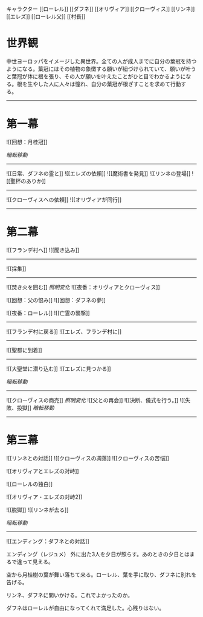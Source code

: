 キャラクター
[[ローレル]]
[[ダフネ]]
[[オリヴィア]]
[[クローヴィス]]
[[リンネ]]
[[エレズ]]
[[ローレル父]]
[[村長]]

# 世界観
中世ヨーロッパをイメージした異世界。全ての人が成人までに自分の葉冠を持つようになる。葉冠にはその植物の象徴する願いが紐づけられていて、願いが叶うと葉冠が体に根を張り、その人が願いを叶えたことがひと目でわかるようになる。根を生やした人に人々は憧れ、自分の葉冠が根ざすことを求めて行動する。

---
# 第一幕
![[回想：月桂冠]]

*暗転移動*

-----
![[日常、ダフネの霊と]]
![[エレズの依頼]]
![[魔術書を発見]]
![[リンネの登場]]
![[聖杯のありか]]

-----
![[クローヴィスへの依頼]]
![[オリヴィアが同行]]

----
# 第二幕
![[フランデ村へ]]
![[聞き込み]]

---

![[採集]]

----
![[焚き火を囲む]]
*照明変化*
![[夜番：オリヴィアとクローヴィス]]

![[回想：父の恨み]]
![[回想：ダフネの夢]]

![[夜番：ローレル]]
![[亡霊の襲撃]]

----
![[フランデ村に戻る]]
![[エレズ、フランデ村に]]

----
![[聖都に到着]]

----
![[大聖堂に潜り込む]]
![[エレズに見つかる]]

*暗転移動*

---
![[クローヴィスの商売]]
*照明変化*
![[父との再会]]
![[決断、儀式を行う。]]
![[失敗、投獄]]
*暗転移動*

----
# 第三幕
![[リンネとの対話]]
![[クローヴィスの凋落]]
![[クローヴィスの苦悩]]

![[オリヴィアとエレズの対峙]]

![[ローレルの独白]]

![[オリヴィア・エレズの対峙2]]

![[脱獄]]
![[リンネが去る]]

*暗転移動*

----

![[エンディング：ダフネとの対話]]

エンディング（レジュメ）
外に出た3人を夕日が照らす。あのときの夕日とはまるで違って見える。

空から月桂樹の葉が舞い落ちて来る。ローレル、葉を手に取り、ダフネに別れを告げる。

リンネ、ダフネに問いかける。これでよかったのか。

ダフネはローレルが自由になってくれて満足した。心残りはない。